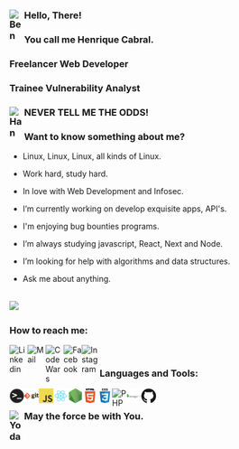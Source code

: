 ### Hello, There!<img align="left" alt="Ben" width="26px" src="https://cdn4.iconfinder.com/data/icons/famous-characters-add-on-vol-1-flat/48/Famous_Character_-_Add_On_1-46-512.png" />
### You call me Henrique Cabral.



### Freelancer Web Developer
### Trainee Vulnerability Analyst 


### NEVER TELL ME THE ODDS!<img align="left" alt="Han" width="26px" src="https://cdn4.iconfinder.com/data/icons/famous-characters-add-on-vol-1-flat/48/Famous_Character_-_Add_On_1-45-512.png" />


### Want to know something about me? 

- Linux, Linux, Linux, all kinds of Linux.

- Work hard, study hard.

- In love with Web Development and Infosec.

- I’m currently working on develop exquisite apps, API's.

- I'm enjoying bug bounties programs.

- I’m always studying javascript, React, Next and Node.

- I’m looking for help with algorithms and data structures.

- Ask me about anything.
</br>


<img src="https://www.codewars.com/users/Henrique-NiroL/badges/large" />


### How to reach me:

<a href="https://www.linkedin.com/in/henrique-cabral-a6b7ba176/"><img alt="Linkedin" width="32px" align="left" src="https://cdn4.iconfinder.com/data/icons/a-s-social-set/256/linkedin-512.png"/></a>
<a href="mailto:hocabral37@gmail.com"><img alt="Mail" align="left" width="32px" src="https://cdn4.iconfinder.com/data/icons/a-s-social-set/256/mail-512.png"/></a>
<a href="https://www.codewars.com/users/Henrique-NiroL"><img alt="CodeWars" width="32px" align="left" src="https://cdn0.iconfinder.com/data/icons/a-s-social-set/256/codewars-512.png"/></a>
<a href="https://www.facebook.com/henrique.cabral.140"><img alt="Facebook" width="32px" align="left" src="https://cdn4.iconfinder.com/data/icons/a-s-social-set/256/facebook-512.png"/></a>
<a href="https://www.instagram.com/henriquecabral1/"><img alt="Instagram" width="32px" align="left" src="https://cdn4.iconfinder.com/data/icons/a-s-social-set/256/instagram-512.png"/></a>

</br>

### Languages and Tools:

<img align="left" alt="Terminal" width="26px" src="https://raw.githubusercontent.com/github/explore/80688e429a7d4ef2fca1e82350fe8e3517d3494d/topics/terminal/terminal.png" />
<img align="left" alt="Git" width="26px" src="https://raw.githubusercontent.com/github/explore/80688e429a7d4ef2fca1e82350fe8e3517d3494d/topics/git/git.png" />
<img align="left" alt="JavaScript" width="26px" src="https://raw.githubusercontent.com/github/explore/80688e429a7d4ef2fca1e82350fe8e3517d3494d/topics/javascript/javascript.png" />
<img align="left" alt="React" width="26px" src="https://raw.githubusercontent.com/github/explore/80688e429a7d4ef2fca1e82350fe8e3517d3494d/topics/react/react.png" />
<img align="left" alt="Node.js" width="26px" src="https://raw.githubusercontent.com/github/explore/80688e429a7d4ef2fca1e82350fe8e3517d3494d/topics/nodejs/nodejs.png" />
<img align="left" alt="HTML5" width="26px" src="https://raw.githubusercontent.com/github/explore/80688e429a7d4ef2fca1e82350fe8e3517d3494d/topics/html/html.png" />
<img align="left" alt="CSS3" width="26px" src="https://raw.githubusercontent.com/github/explore/80688e429a7d4ef2fca1e82350fe8e3517d3494d/topics/css/css.png" />
<img align="left" alt="PHP" width="26px" src="https://cdn4.iconfinder.com/data/icons/logos-3/568/php-logo-512.png" />
<img align="left" alt="MongoDB" width="26px" src="https://raw.githubusercontent.com/github/explore/80688e429a7d4ef2fca1e82350fe8e3517d3494d/topics/mongodb/mongodb.png" />
<img align="left" alt="GitHub" width="26px" src="https://raw.githubusercontent.com/github/explore/78df643247d429f6cc873026c0622819ad797942/topics/github/github.png" />

</br>

### May the force be with You. <img align="left" alt="Yoda" width="26px" src="https://cdn0.iconfinder.com/data/icons/famous-character-vol-1-colored/48/JD-37-512.png" />

